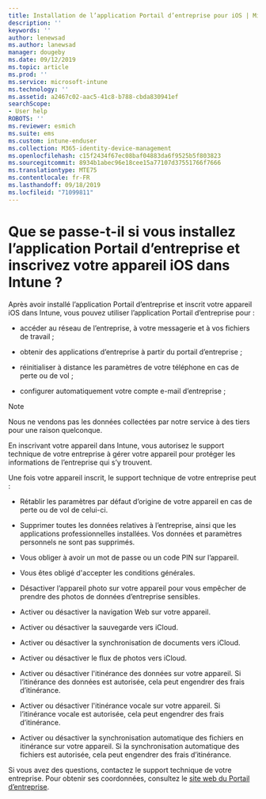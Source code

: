 ```yaml
---
title: Installation de l’application Portail d’entreprise pour iOS | Microsoft Docs
description: ''
keywords: ''
author: lenewsad
ms.author: lanewsad
manager: dougeby
ms.date: 09/12/2019
ms.topic: article
ms.prod: ''
ms.service: microsoft-intune
ms.technology: ''
ms.assetid: a2467c02-aac5-41c8-b788-cbda830941ef
searchScope:
- User help
ROBOTS: ''
ms.reviewer: esmich
ms.suite: ems
ms.custom: intune-enduser
ms.collection: M365-identity-device-management
ms.openlocfilehash: c15f2434f67ec08baf04883da6f9525b5f803823
ms.sourcegitcommit: 8934b1abec96e18cee15a77107d37551766f7666
ms.translationtype: MTE75
ms.contentlocale: fr-FR
ms.lasthandoff: 09/18/2019
ms.locfileid: "71099811"
---
```

# <a name="what-happens-if-you-install-the-company-portal-app-and-enroll-your-ios-device-in-intune"></a>Que se passe-t-il si vous installez l’application Portail d’entreprise et inscrivez votre appareil iOS dans Intune ?

Après avoir installé l’application Portail d’entreprise et inscrit votre appareil iOS dans Intune, vous pouvez utiliser l’application Portail d’entreprise pour :

- accéder au réseau de l’entreprise, à votre messagerie et à vos fichiers de travail ;

- obtenir des applications d’entreprise à partir du portail d’entreprise ;

- réinitialiser à distance les paramètres de votre téléphone en cas de perte ou de vol ;

- configurer automatiquement votre compte e-mail d’entreprise ;

> [!NOTE]
> Nous ne vendons pas les données collectées par notre service à des tiers pour une raison quelconque.  

En inscrivant votre appareil dans Intune, vous autorisez le support technique de votre entreprise à gérer votre appareil pour protéger les informations de l’entreprise qui s’y trouvent.  

Une fois votre appareil inscrit, le support technique de votre entreprise peut :

- Rétablir les paramètres par défaut d’origine de votre appareil en cas de perte ou de vol de celui-ci.

- Supprimer toutes les données relatives à l’entreprise, ainsi que les applications professionnelles installées. Vos données et paramètres personnels ne sont pas supprimés.

- Vous obliger à avoir un mot de passe ou un code PIN sur l’appareil.

- Vous êtes obligé d'accepter les conditions générales.

- Désactiver l’appareil photo sur votre appareil pour vous empêcher de prendre des photos de données d’entreprise sensibles.

- Activer ou désactiver la navigation Web sur votre appareil.

- Activer ou désactiver la sauvegarde vers iCloud.

- Activer ou désactiver la synchronisation de documents vers iCloud.

- Activer ou désactiver le flux de photos vers iCloud.

- Activer ou désactiver l'itinérance des données sur votre appareil. Si l’itinérance des données est autorisée, cela peut engendrer des frais d’itinérance.

- Activer ou désactiver l'itinérance vocale sur votre appareil. Si l’itinérance vocale est autorisée, cela peut engendrer des frais d’itinérance.

- Activer ou désactiver la synchronisation automatique des fichiers en itinérance sur votre appareil. Si la synchronisation automatique des fichiers est autorisée, cela peut engendrer des frais d’itinérance.



Si vous avez des questions, contactez le support technique de votre entreprise. Pour obtenir ses coordonnées, consultez le [site web du Portail d’entreprise](https://go.microsoft.com/fwlink/?linkid=2010980).
